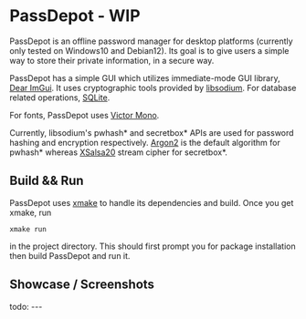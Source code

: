 # PassDepot - WIP

PassDepot is an offline password manager for desktop platforms (currently only tested on Windows10 and Debian12). Its 
goal is to give users a simple way to store their private information, in a secure way.

PassDepot has a simple GUI which utilizes immediate-mode GUI library, [Dear ImGui](https://github.com/ocornut/imgui). 
It uses cryptographic tools provided by [libsodium](https://github.com/jedisct1/libsodium). For database related operations, 
[SQLite](https://github.com/sqlite/sqlite).

For fonts, PassDepot uses [Victor Mono](https://github.com/rubjo/victor-mono).

Currently, libsodium's pwhash* and secretbox* APIs are used for password hashing and encryption respectively. 
[Argon2](https://github.com/P-H-C/phc-winner-argon2) is the default algorithm for pwhash* whereas [XSalsa20](
https://doc.libsodium.org/advanced/stream_ciphers/xsalsa20) stream cipher for secretbox*.

## Build && Run

PassDepot uses [xmake](https://github.com/xmake-io/xmake) to handle its dependencies and build. Once you get xmake, run 

``
xmake run
``

in the project directory. This should first prompt you for package installation then build PassDepot and run it.

## Showcase / Screenshots

todo: ---
